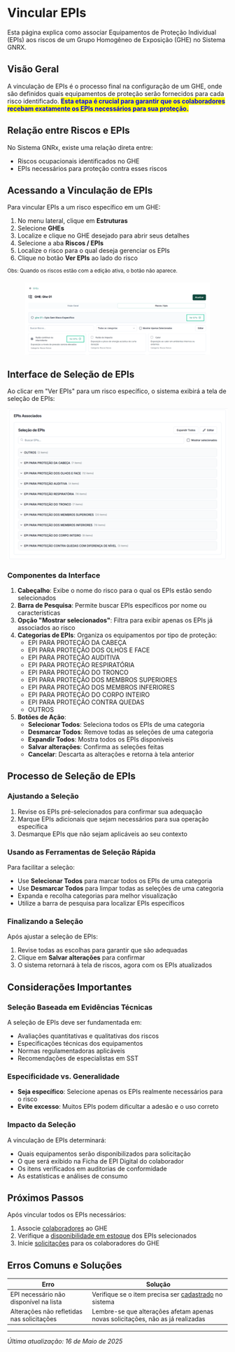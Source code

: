 # Vincular EPIs

Esta página explica como associar Equipamentos de Proteção Individual (EPIs) aos riscos de um Grupo Homogêneo de Exposição (GHE) no Sistema GNRX.

## Visão Geral

A vinculação de EPIs é o processo final na configuração de um GHE, onde são definidos quais equipamentos de proteção serão fornecidos para cada risco identificado. <mark style="color:blue;">**Esta etapa é crucial para garantir que os colaboradores recebam exatamente os EPIs necessários para sua proteção.**</mark>

## Relação entre Riscos e EPIs

No Sistema GNRx, existe uma relação direta entre:

* Riscos ocupacionais identificados no GHE
* EPIs necessários para proteção contra esses riscos

## Acessando a Vinculação de EPIs

Para vincular EPIs a um risco específico em um GHE:

1. No menu lateral, clique em **Estruturas**
2. Selecione **GHEs**
3. Localize e clique no GHE desejado para abrir seus detalhes
4. Selecione a aba **Riscos / EPIs**
5. Localize o risco para o qual deseja gerenciar os EPIs
6. Clique no botão **Ver EPIs** ao lado do risco

<sup>Obs: Quando os riscos estão com a edição ativa, o botão não aparece.</sup>

<figure><img src="../../.gitbook/assets/image (32) (1).png" alt=""><figcaption></figcaption></figure>

## Interface de Seleção de EPIs

Ao clicar em "Ver EPIs" para um risco específico, o sistema exibirá a tela de seleção de EPIs:

![Interface de Seleção de EPIs](<../../.gitbook/assets/image (33) (1).png>)

### Componentes da Interface

1. **Cabeçalho**: Exibe o nome do risco para o qual os EPIs estão sendo selecionados
2. **Barra de Pesquisa**: Permite buscar EPIs específicos por nome ou características
3. **Opção "Mostrar selecionados"**: Filtra para exibir apenas os EPIs já associados ao risco
4. **Categorias de EPIs**: Organiza os equipamentos por tipo de proteção:
   * EPI PARA PROTEÇÃO DA CABEÇA
   * EPI PARA PROTEÇÃO DOS OLHOS E FACE
   * EPI PARA PROTEÇÃO AUDITIVA
   * EPI PARA PROTEÇÃO RESPIRATÓRIA
   * EPI PARA PROTEÇÃO DO TRONCO
   * EPI PARA PROTEÇÃO DOS MEMBROS SUPERIORES
   * EPI PARA PROTEÇÃO DOS MEMBROS INFERIORES
   * EPI PARA PROTEÇÃO DO CORPO INTEIRO
   * EPI PARA PROTEÇÃO CONTRA QUEDAS
   * OUTROS
5. **Botões de Ação**:
   * **Selecionar Todos**: Seleciona todos os EPIs de uma categoria
   * **Desmarcar Todos**: Remove todas as seleções de uma categoria
   * **Expandir Todos**: Mostra todos os EPIs disponíveis
   * **Salvar alterações**: Confirma as seleções feitas
   * **Cancelar**: Descarta as alterações e retorna à tela anterior

## Processo de Seleção de EPIs

### Ajustando a Seleção

1. Revise os EPIs pré-selecionados para confirmar sua adequação
2. Marque EPIs adicionais que sejam necessários para sua operação específica
3. Desmarque EPIs que não sejam aplicáveis ao seu contexto

### Usando as Ferramentas de Seleção Rápida

Para facilitar a seleção:

* Use **Selecionar Todos** para marcar todos os EPIs de uma categoria
* Use **Desmarcar Todos** para limpar todas as seleções de uma categoria
* Expanda e recolha categorias para melhor visualização
* Utilize a barra de pesquisa para localizar EPIs específicos

### Finalizando a Seleção

Após ajustar a seleção de EPIs:

1. Revise todas as escolhas para garantir que são adequadas
2. Clique em **Salvar alterações** para confirmar
3. O sistema retornará à tela de riscos, agora com os EPIs atualizados

## Considerações Importantes

### Seleção Baseada em Evidências Técnicas

A seleção de EPIs deve ser fundamentada em:

* Avaliações quantitativas e qualitativas dos riscos
* Especificações técnicas dos equipamentos
* Normas regulamentadoras aplicáveis
* Recomendações de especialistas em SST

### Especificidade vs. Generalidade

* **Seja específico**: Selecione apenas os EPIs realmente necessários para o risco
* **Evite excesso**: Muitos EPIs podem dificultar a adesão e o uso correto

### Impacto da Seleção

A vinculação de EPIs determinará:

* Quais equipamentos serão disponibilizados para solicitação
* O que será exibido na Ficha de EPI Digital do colaborador
* Os itens verificados em auditorias de conformidade
* As estatísticas e análises de consumo

## Próximos Passos

Após vincular todos os EPIs necessários:

1. Associe [colaboradores](../colaboradores/) ao GHE
2. Verifique a [disponibilidade em estoque](../../gestao-estoque/relatorios/estoque-atual.md) dos EPIs selecionados
3. Inicie [solicitações](../../solicitacoes/criar-solicitacao/nova-solicitacao.md) para os colaboradores do GHE

## Erros Comuns e Soluções

| Erro                                       | Solução                                                                                                  |
| ------------------------------------------ | -------------------------------------------------------------------------------------------------------- |
| EPI necessário não disponível na lista     | Verifique se o item precisa ser [cadastrado](../../gestao-estoque/itens/criar-item-com-ca.md) no sistema |
| Alterações não refletidas nas solicitações | Lembre-se que alterações afetam apenas novas solicitações, não as já realizadas                          |

***

_Última atualização: 16 de Maio de 2025_
